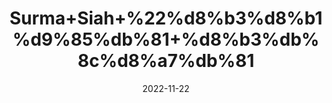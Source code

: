 ---
title: 'Surma+Siah+%22%d8%b3%d8%b1%d9%85%db%81+%d8%b3%db%8c%d8%a7%db%81'
date: '2022-11-22' 
metatag: '' 
inventory: '0' 
draft: false 
# meta description 
shortDescripton: '%22Kohl+Stone%22+It+keeps+the+eyes+cool+and+clean%2c+improve+vision+and+strengthen+the+eyes.'
description: 'Stone+%d8%af%da%be%d8%a7%d8%aa'
longdescription: ''
tags: ''
brand: ''
subCategory: ''
unit: '10 gm-Pk'
sellCount: '0'
featured: True
# product Price
price: '30.0'
# Product Short Description
shortDescription: '%22Kohl+Stone%22+It+keeps+the+eyes+cool+and+clean%2c+improve+vision+and+strengthen+the+eyes.'
productID: 'D5ECB46E-4E3B-ED11-996A-005056B3A416'
type: 'products'
category: 'Stone+%d8%af%da%be%d8%a7%d8%aa' 
thumnailproduct: 'https://eraconnect.blob.core.windows.net/product-images/aminsaddiquidawakhana/7085a8bc-4189-44fc-b3d1-2dd0e24e99ca.webp' 
images:
  - image: 'https://eraconnect.blob.core.windows.net/product-images/aminsaddiquidawakhana/7085a8bc-4189-44fc-b3d1-2dd0e24e99ca.webp'  
Variants:
---